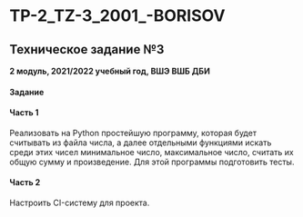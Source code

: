 # TP-2_TZ-3_2001_-BORISOV
## Техническое задание №3

**2 модуль, 2021/2022 учебный год, ВШЭ ВШБ ДБИ**

#### Задание 
#### Часть 1

Реализовать на Python простейшую программу, которая будет считывать из файла числа, а далее отдельными функциями искать среди этих чисел минимальное число, максимальное число, считать их общую сумму и произведение. Для этой программы подготовить тесты. 

#### Часть 2

Настроить CI-систему для проекта.
